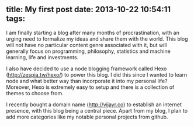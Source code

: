 title: My first post
date: 2013-10-22 10:54:11
tags: 
---

I am finally starting a blog after many months of procrastination, with an urging need to formalize my ideas and share them with the world. This blog will not have no particular content genre associated with it, but will generally focus on programming, philosophy, statistics and machine learning, life and investments. 

I also have decided to use a node blogging framework called Hexo (http://zespia.tw/hexo/) to power this blog. I did this since I wanted to learn node and what better way than incorporate it into my personal life? Moreover, Hexo is extremely easy to setup and there is a collection of themes to choose from. 

I recently bought a domain name (http://vijayr.co) to establish an internet presence, with this blog being a central piece. Apart from my blog, I plan to add more categories like my notable personal projects from github.